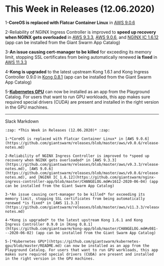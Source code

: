 # This Week in Releases (12.06.2020)

1-**CoreOS is replaced with Flatcar Container Linux** in [AWS 9.0.6](https://github.com/giantswarm/releases/blob/master/aws/v9.0.6/release-notes.md)

2-Reliability of NGINX Ingress Controller is improved to **speed up recovery when NGINX gets overloaded** in [AWS 9.3.3](https://github.com/giantswarm/releases/blob/master/aws/v9.3.3/release-notes.md), [AWS 9.0.6](https://github.com/giantswarm/releases/blob/master/aws/v9.0.6/release-notes.md), and [NGINX IC 1.6.12](https://github.com/giantswarm/nginx-ingress-controller-app/blob/master/CHANGELOG.md#v1612-2020-06-04) (app can be installed from the Giant Swarm App Catalog)

3-**An issue causing cert-manager to be killed** for exceeding its memory limit, stopping SSL certificates from being automatically renewed **is fixed** in [AWS 11.3.3](https://github.com/giantswarm/releases/blob/master/aws/v11.3.3/release-notes.md)

4-**Kong is upgraded** to the latest upstream Kong 1.6.1 and Kong Ingress Controller 0.9.0 in [Kong 0.8.1](https://github.com/giantswarm/kong-app/blob/master/CHANGELOG.md#v081---2020-06-02) (app can be installed from the Giant Swarm App Catalog)

5-[**Kubernetes GPU**](https://github.com/giantswarm/kubernetes-gpu/blob/master/README.md) can now be installed as an app from the Playground Catalog. For users that want to run GPU workloads, this app makes sure required special drivers (CUDA) are present and installed in the right version in the GPU machines.


---

Slack Markdown
```
:zap: *This Week in Releases (12.06.2020)* :zap: 

1-*CoreOS is replaced with Flatcar Container Linux* in [AWS 9.0.6](https://github.com/giantswarm/releases/blob/master/aws/v9.0.6/release-notes.md)

2-Reliability of NGINX Ingress Controller is improved to *speed up recovery when NGINX gets overloaded* in [AWS 9.3.3](https://github.com/giantswarm/releases/blob/master/aws/v9.3.3/release-notes.md), [AWS 9.0.6](https://github.com/giantswarm/releases/blob/master/aws/v9.0.6/release-notes.md), and [NGINX IC 1.6.12](https://github.com/giantswarm/nginx-ingress-controller-app/blob/master/CHANGELOG.md#v1612-2020-06-04) (app can be installed from the Giant Swarm App Catalog)

3-*An issue causing cert-manager to be killed* for exceeding its memory limit, stopping SSL certificates from being automatically renewed *is fixed* in [AWS 11.3.3](https://github.com/giantswarm/releases/blob/master/aws/v11.3.3/release-notes.md)

4-*Kong is upgraded* to the latest upstream Kong 1.6.1 and Kong Ingress Controller 0.9.0 in [Kong 0.8.1](https://github.com/giantswarm/kong-app/blob/master/CHANGELOG.md#v081---2020-06-02) (app can be installed from the Giant Swarm App Catalog)

5-[*Kubernetes GPU*](https://github.com/giantswarm/kubernetes-gpu/blob/master/README.md) can now be installed as an app from the Playground Catalog. For users that want to run GPU workloads, this app makes sure required special drivers (CUDA) are present and installed in the right version in the GPU machines.
```